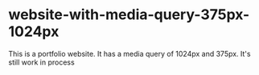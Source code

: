 # website-with-media-query-375px-1024px
This is a portfolio website. It has a media query of 1024px and 375px. It's still work in process
